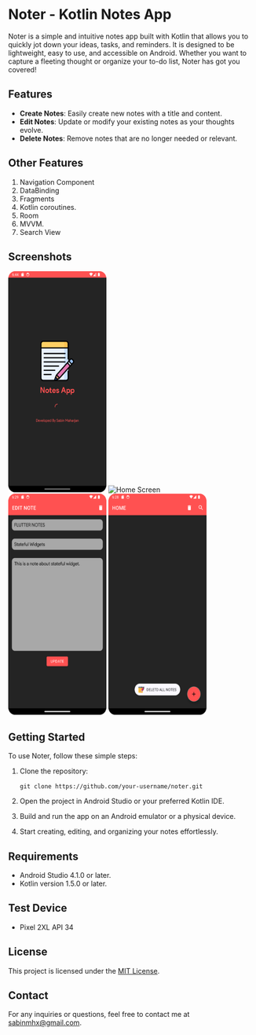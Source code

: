 # Noter - Kotlin Notes App

Noter is a simple and intuitive notes app built with Kotlin that allows you to quickly jot down your ideas, tasks, and reminders. It is designed to be lightweight, easy to use, and accessible on Android. Whether you want to capture a fleeting thought or organize your to-do list, Noter has got you covered!

## Features

- **Create Notes**: Easily create new notes with a title and content.
- **Edit Notes**: Update or modify your existing notes as your thoughts evolve.
- **Delete Notes**: Remove notes that are no longer needed or relevant.

## Other Features
1. Navigation Component
2. DataBinding
3. Fragments
4. Kotlin coroutines.
5. Room
6. MVVM.
7. Search View


## Screenshots

<p float="left">
    <img alt="Loading Screen" src="https://raw.githubusercontent.com/sabinmhx/noter/master/images/screenshots/noter_loading_screen.png" width="200" height="450"/>
    <img alt="Home Screen" src="https://raw.githubusercontent.com/sabinmhx/noter/master/images/screenshots/noter_home_screen1.png" width="200" height="450"/>
    <img alt="Adding Screen" src="https://raw.githubusercontent.com/sabinmhx/noter/master/images/screenshots/adding_screen.png" width="200" height="450"/>
    <img alt="Deleting Screen" src="https://raw.githubusercontent.com/sabinmhx/noter/master/images/screenshots/noter_deleting_screen.png" width="200" height="450"/>
</p>

## Getting Started

To use Noter, follow these simple steps:

1. Clone the repository:
    
      ```
      git clone https://github.com/your-username/noter.git
      ```

3. Open the project in Android Studio or your preferred Kotlin IDE.
4. Build and run the app on an Android emulator or a physical device.
5. Start creating, editing, and organizing your notes effortlessly.

## Requirements
- Android Studio 4.1.0 or later.
- Kotlin version 1.5.0 or later.

## Test Device
- Pixel 2XL API 34

## License

This project is licensed under the [MIT License](LICENSE).

## Contact

For any inquiries or questions, feel free to contact me at sabinmhx@gmail.com.
